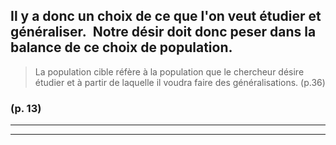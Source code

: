


## Il y a donc un choix de ce que l'on veut étudier et généraliser.  Notre désir doit donc peser dans la balance de ce choix de population.


>La population cible réfère à la population que le chercheur désire étudier et à partir de laquelle il voudra faire des généralisations. (p.36)




### (p. 13) 






----

----


